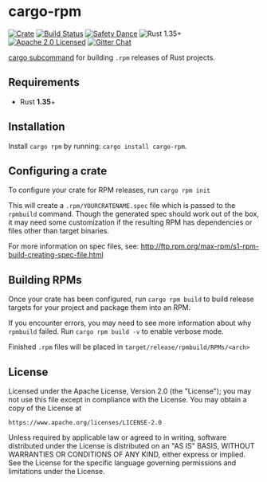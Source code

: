 # cargo-rpm

[![Crate][crate-image]][crate-link]
[![Build Status][build-image]][build-link]
[![Safety Dance][safety-image]][safety-link]
![Rust 1.35+][rustc-image]
[![Apache 2.0 Licensed][license-image]][license-link]
[![Gitter Chat][gitter-image]][gitter-link]

[cargo subcommand] for building `.rpm` releases of Rust projects.

## Requirements

- Rust **1.35**+

## Installation

Install `cargo rpm` by running: `cargo install cargo-rpm`.

## Configuring a crate

To configure your crate for RPM releases, run `cargo rpm init`

This will create a `.rpm/YOURCRATENAME.spec` file which is passed to the
`rpmbuild` command. Though the generated spec should work out of the box,
it may need some customization if the resulting RPM has dependencies or
files other than target binaries.

For more information on spec files, see:
<http://ftp.rpm.org/max-rpm/s1-rpm-build-creating-spec-file.html>

## Building RPMs

Once your crate has been configured, run `cargo rpm build` to build release
targets for your project and package them into an RPM.

If you encounter errors, you may need to see more information about why
`rpmbuild` failed. Run `cargo rpm build -v` to enable verbose mode.

Finished `.rpm` files will be placed in `target/release/rpmbuild/RPMs/<arch>`

## License

Licensed under the Apache License, Version 2.0 (the "License");
you may not use this file except in compliance with the License.
You may obtain a copy of the License at

    https://www.apache.org/licenses/LICENSE-2.0

Unless required by applicable law or agreed to in writing, software
distributed under the License is distributed on an "AS IS" BASIS,
WITHOUT WARRANTIES OR CONDITIONS OF ANY KIND, either express or implied.
See the License for the specific language governing permissions and
limitations under the License.

[//]: # (badges)

[crate-image]: https://img.shields.io/crates/v/cargo-rpm.svg
[crate-link]: https://crates.io/crates/cargo-rpm
[build-image]: https://travis-ci.org/RustRPM/cargo-rpm.svg?branch=master
[build-link]: https://travis-ci.org/RustRPM/cargo-rpm
[rustc-image]: https://img.shields.io/badge/rustc-1.35+-blue.svg
[safety-image]: https://img.shields.io/badge/unsafe-forbidden-success.svg
[safety-link]: https://github.com/rust-secure-code/safety-dance/
[license-image]: https://img.shields.io/badge/license-Apache2.0-blue.svg
[license-link]: https://github.com/rustrpm/cargo-rpm/blob/master/LICENSE
[gitter-image]: https://badges.gitter.im/badge.svg
[gitter-link]: https://gitter.im/RustRPM/communit

[//]: # (general links)

[cargo subcommand]: https://github.com/rust-lang/cargo/wiki/Third-party-cargo-subcommands
